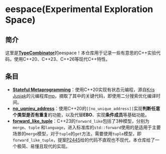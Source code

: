 # eespace(Experimental Exploration Space)

## 简介

这里是[**TypeCombinator**](https://typecombinator.github.io)的eespace！本仓库用于记录一些有意思的C++实验代码，使用C++20、C++23、C++26等现代C++特性。

## 条目

- [**Stateful Metaprogramming**](https://github.com/TypeCombinator/eespace/tree/main/examples/smp)：使用C++20实现有状态元编程，源自[Kris Jusiak](https://github.com/kris-jusiak)的元编程库[mp](https://github.com/qlibs/mp)，摘取了其中的关键代码，即使用二分搜索优化编译时间。
- [**no_uqnieu_address**](https://github.com/TypeCombinator/eespace/tree/main/examples/unique)：使用C++20的`[[no_unique_address]]`实现**判断任意个类型是否有重复**的功能，以及代替**EBO**、实现**条件成员**等基础功能。
- [**forward_like_tuple**](https://github.com/TypeCombinator/eespace/tree/main/examples/forward_like_tuple)：C++23的`forward_like`包括了3种模型，分别为`merge`、`tuple` 和`language`，进入标准库的`std::forward`使用的是适用于主要场景的`merge`模型，对于`tuple`的`get`方法，需要使用`tuple`模型，即`forward_like_tuple`，提案[P2445](https://wg21.link/p2445)给的代码不直观也不现代，本仓库给了一个极简、易懂且现代的实现。

